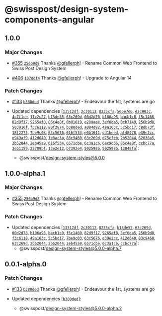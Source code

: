 # @swisspost/design-system-components-angular

## 1.0.0

### Major Changes

- [#355](https://github.com/swisspost/design-system/pull/355) [`256b9d8`](https://github.com/swisspost/design-system/commit/256b9d863f16e06dbbf5fc99c3daeb8104d7813f) Thanks [@gfellerph](https://github.com/gfellerph)! - Rename Common Web Frontend to Swiss Post Design System

* [#406](https://github.com/swisspost/design-system/pull/406) [`107ddf4`](https://github.com/swisspost/design-system/commit/107ddf4b63dd1d1ba6daf8daa381fcc8700709fa) Thanks [@gfellerph](https://github.com/gfellerph)! - Upgrade to Angular 14

### Patch Changes

- [#133](https://github.com/swisspost/design-system/pull/133) [`b380ded`](https://github.com/swisspost/design-system/commit/b380dedefc6a88626b2ee0706efefe438b519d3b) Thanks [@gfellerph](https://github.com/gfellerph)! - Endeavour the 1st, systems are go

- Updated dependencies [[`13512df`](https://github.com/swisspost/design-system/commit/13512df3ad745b81561aca5e0687e50d8f582b35), [`2c30112`](https://github.com/swisspost/design-system/commit/2c30112a12094b2d10465e57ce8a651a4c0cd96f), [`8235cfa`](https://github.com/swisspost/design-system/commit/8235cfae6890de9b2507ce55adc9383016d15799), [`56be7d6`](https://github.com/swisspost/design-system/commit/56be7d64a6a5a2810d830f6fb4307584a0cebff1), [`d2c903c`](https://github.com/swisspost/design-system/commit/d2c903c6f20afde683e2b31fd30692ea3dee031e), [`4c7f1ce`](https://github.com/swisspost/design-system/commit/4c7f1ceaab68f72f97f1c0bc8e3eb83dadbe848d), [`11c2c27`](https://github.com/swisspost/design-system/commit/11c2c27fe20df8db19c09f596c80e30c97911bc0), [`b13de55`](https://github.com/swisspost/design-system/commit/b13de555840cc1ae56b2f7ce846947aa9fca9479), [`63c269d`](https://github.com/swisspost/design-system/commit/63c269d38d4806e9af1786209623a5732a28ee09), [`00d2d78`](https://github.com/swisspost/design-system/commit/00d2d78d54e85289dc50fc43c951d1feb97b6199), [`b106a95`](https://github.com/swisspost/design-system/commit/b106a95b55abfe5b5c5fff982dda3693f816a92e), [`bacb1c0`](https://github.com/swisspost/design-system/commit/bacb1c0a8b6458264bd3312d5fe4d45fc692fb86), [`f5c1460`](https://github.com/swisspost/design-system/commit/f5c1460a031b214b5c1404d67b74e863834e1554), [`82d9f17`](https://github.com/swisspost/design-system/commit/82d9f17f9d3d42a568c88593a662b28b7720cc96), [`9265af8`](https://github.com/swisspost/design-system/commit/9265af8e9e87d8f0fcd97c05142ec69a6660b5d1), [`86c4e8f`](https://github.com/swisspost/design-system/commit/86c4e8fda8d4df453e8aee023e07dca24555b9dc), [`0b01019`](https://github.com/swisspost/design-system/commit/0b010194b3c64bed8b0f3fdf7015a9f53f19732b), [`e280aae`](https://github.com/swisspost/design-system/commit/e280aaeb4e350e7ea827c13e5108d847ae2608c6), [`3ef0da5`](https://github.com/swisspost/design-system/commit/3ef0da5368c99e12181a54eb1eb7b35e8f26431d), [`0cb7149`](https://github.com/swisspost/design-system/commit/0cb7149cf2512293620d6fd01a9348e30803a361), [`256b9d8`](https://github.com/swisspost/design-system/commit/256b9d863f16e06dbbf5fc99c3daeb8104d7813f), [`503016f`](https://github.com/swisspost/design-system/commit/503016fd952c0efaa1ea31cfedb18318da0914fd), [`f3c6118`](https://github.com/swisspost/design-system/commit/f3c61182b16282b6884dd0fe31fe3235677b079d), [`80f2874`](https://github.com/swisspost/design-system/commit/80f2874b620d09fb2838b53a58edcc645506fba0), [`b380ded`](https://github.com/swisspost/design-system/commit/b380dedefc6a88626b2ee0706efefe438b519d3b), [`a004d82`](https://github.com/swisspost/design-system/commit/a004d82486c390e713f1b824dacb7f01b63a883e), [`49a163c`](https://github.com/swisspost/design-system/commit/49a163c66bba371185281b5eb63006c84ea1bc0f), [`5c5bd17`](https://github.com/swisspost/design-system/commit/5c5bd17ac390811f3e8548b60cf1232d4937acb6), [`c8db73f`](https://github.com/swisspost/design-system/commit/c8db73f421b3401736cf36e64817c6607b72f3db), [`18f2275`](https://github.com/swisspost/design-system/commit/18f2275de1201a070d41a6aff696de7972febca0), [`7be9c03`](https://github.com/swisspost/design-system/commit/7be9c033bd9f2c6eeb788aa3c0df32b4dcd96047), [`63c5676`](https://github.com/swisspost/design-system/commit/63c567635598dfac90cac55f0172dbc3f94ba465), [`616f534`](https://github.com/swisspost/design-system/commit/616f534e184e7f48bf1c93fa3311e16e57d4998c), [`e0b1611`](https://github.com/swisspost/design-system/commit/e0b1611ec260a173cebeb985d2b992534a62de1f), [`dd1beed`](https://github.com/swisspost/design-system/commit/dd1beed80186a3fac80cd072f8c3d7c67eaa2bd2), [`af48478`](https://github.com/swisspost/design-system/commit/af48478bc20572c7d9cf36ec17eef1056912e5a6), [`e39e2cc`](https://github.com/swisspost/design-system/commit/e39e2ccb9ea76168ea3d458b02833445791a34b1), [`e949af9`](https://github.com/swisspost/design-system/commit/e949af95169b2ab589e992c7946cc5d172ea876a), [`412d640`](https://github.com/swisspost/design-system/commit/412d6408b3dc6b1d139e53619e309136d1e53eaa), [`1e8ac3a`](https://github.com/swisspost/design-system/commit/1e8ac3a27219d40af6a29330b36d75d7eb5266fc), [`83c9460`](https://github.com/swisspost/design-system/commit/83c94601d6101a6f2a709ed62257784d2e2e2c7a), [`63c269d`](https://github.com/swisspost/design-system/commit/63c269d38d4806e9af1786209623a5732a28ee09), [`d75cfeb`](https://github.com/swisspost/design-system/commit/d75cfeb5f1d8add639216a7a842f60f6c277be70), [`2b52044`](https://github.com/swisspost/design-system/commit/2b52044195834330b0e1af44b3820425e4420670), [`62036a5`](https://github.com/swisspost/design-system/commit/62036a5332e4b72d943143f2d4a879ce2f30cf9e), [`2b52044`](https://github.com/swisspost/design-system/commit/2b52044195834330b0e1af44b3820425e4420670), [`2eb45a9`](https://github.com/swisspost/design-system/commit/2eb45a9268c68a6086cec5411efd23aad5ecfeb7), [`616f534`](https://github.com/swisspost/design-system/commit/616f534e184e7f48bf1c93fa3311e16e57d4998c), [`6571cbe`](https://github.com/swisspost/design-system/commit/6571cbee2e874199b575cbe58f2d78042a26cc57), [`6c3a1c6`](https://github.com/swisspost/design-system/commit/6c3a1c60b0c19173206eaa7776ef8552d948bbd2), [`6ec9d66`](https://github.com/swisspost/design-system/commit/6ec9d667a3aff9aa00b76a2ce208a81749ad85bd), [`86c4e8f`](https://github.com/swisspost/design-system/commit/86c4e8fda8d4df453e8aee023e07dca24555b9dc), [`ccbc77a`](https://github.com/swisspost/design-system/commit/ccbc77a731c6861cb1b74cbbea8daa96f1258a46), [`3eb1159`](https://github.com/swisspost/design-system/commit/3eb1159f3b157d6c2f3b2040bef7732df5568437), [`22709bf`](https://github.com/swisspost/design-system/commit/22709bfcdf96b36ea044cb30c3386433df1b69ea), [`13e2e12`](https://github.com/swisspost/design-system/commit/13e2e12bddfda6f573890f4a75a7048e44376966), [`b7392e4`](https://github.com/swisspost/design-system/commit/b7392e4e6d6ad32cc4dcb74f77a2339a023ebe22), [`502598b`](https://github.com/swisspost/design-system/commit/502598b70994c30f98165c831e8a8bc04f2e5ea1), [`502598b`](https://github.com/swisspost/design-system/commit/502598b70994c30f98165c831e8a8bc04f2e5ea1), [`13048fa`](https://github.com/swisspost/design-system/commit/13048fa74692a078aae78eada11bbb88143996ae)]:
  - @swisspost/design-system-styles@5.0.0

## 1.0.0-alpha.1

### Major Changes

- [#355](https://github.com/swisspost/design-system/pull/355) [`256b9d8`](https://github.com/swisspost/design-system/commit/256b9d863f16e06dbbf5fc99c3daeb8104d7813f) Thanks [@gfellerph](https://github.com/gfellerph)! - Rename Common Web Frontend to Swiss Post Design System

### Patch Changes

- Updated dependencies [[`13512df`](https://github.com/swisspost/design-system/commit/13512df3ad745b81561aca5e0687e50d8f582b35), [`2c30112`](https://github.com/swisspost/design-system/commit/2c30112a12094b2d10465e57ce8a651a4c0cd96f), [`8235cfa`](https://github.com/swisspost/design-system/commit/8235cfae6890de9b2507ce55adc9383016d15799), [`b13de55`](https://github.com/swisspost/design-system/commit/b13de555840cc1ae56b2f7ce846947aa9fca9479), [`63c269d`](https://github.com/swisspost/design-system/commit/63c269d38d4806e9af1786209623a5732a28ee09), [`00d2d78`](https://github.com/swisspost/design-system/commit/00d2d78d54e85289dc50fc43c951d1feb97b6199), [`b106a95`](https://github.com/swisspost/design-system/commit/b106a95b55abfe5b5c5fff982dda3693f816a92e), [`bacb1c0`](https://github.com/swisspost/design-system/commit/bacb1c0a8b6458264bd3312d5fe4d45fc692fb86), [`f5c1460`](https://github.com/swisspost/design-system/commit/f5c1460a031b214b5c1404d67b74e863834e1554), [`82d9f17`](https://github.com/swisspost/design-system/commit/82d9f17f9d3d42a568c88593a662b28b7720cc96), [`9265af8`](https://github.com/swisspost/design-system/commit/9265af8e9e87d8f0fcd97c05142ec69a6660b5d1), [`3ef0da5`](https://github.com/swisspost/design-system/commit/3ef0da5368c99e12181a54eb1eb7b35e8f26431d), [`256b9d8`](https://github.com/swisspost/design-system/commit/256b9d863f16e06dbbf5fc99c3daeb8104d7813f), [`f3c6118`](https://github.com/swisspost/design-system/commit/f3c61182b16282b6884dd0fe31fe3235677b079d), [`49a163c`](https://github.com/swisspost/design-system/commit/49a163c66bba371185281b5eb63006c84ea1bc0f), [`5c5bd17`](https://github.com/swisspost/design-system/commit/5c5bd17ac390811f3e8548b60cf1232d4937acb6), [`7be9c03`](https://github.com/swisspost/design-system/commit/7be9c033bd9f2c6eeb788aa3c0df32b4dcd96047), [`63c5676`](https://github.com/swisspost/design-system/commit/63c567635598dfac90cac55f0172dbc3f94ba465), [`e39e2cc`](https://github.com/swisspost/design-system/commit/e39e2ccb9ea76168ea3d458b02833445791a34b1), [`412d640`](https://github.com/swisspost/design-system/commit/412d6408b3dc6b1d139e53619e309136d1e53eaa), [`83c9460`](https://github.com/swisspost/design-system/commit/83c94601d6101a6f2a709ed62257784d2e2e2c7a), [`63c269d`](https://github.com/swisspost/design-system/commit/63c269d38d4806e9af1786209623a5732a28ee09), [`2b52044`](https://github.com/swisspost/design-system/commit/2b52044195834330b0e1af44b3820425e4420670), [`2b52044`](https://github.com/swisspost/design-system/commit/2b52044195834330b0e1af44b3820425e4420670), [`2eb45a9`](https://github.com/swisspost/design-system/commit/2eb45a9268c68a6086cec5411efd23aad5ecfeb7), [`6571cbe`](https://github.com/swisspost/design-system/commit/6571cbee2e874199b575cbe58f2d78042a26cc57), [`6c3a1c6`](https://github.com/swisspost/design-system/commit/6c3a1c60b0c19173206eaa7776ef8552d948bbd2), [`ccbc77a`](https://github.com/swisspost/design-system/commit/ccbc77a731c6861cb1b74cbbea8daa96f1258a46)]:
  - @swisspost/design-system-styles@5.0.0-alpha.7

## 0.0.1-alpha.0

### Patch Changes

- [#133](https://github.com/swisspost/design-system/pull/133) [`b380ded`](https://github.com/swisspost/design-system/commit/b380dedefc6a88626b2ee0706efefe438b519d3b) Thanks [@gfellerph](https://github.com/gfellerph)! - Endeavour the 1st, systems are go

- Updated dependencies [[`b380ded`](https://github.com/swisspost/design-system/commit/b380dedefc6a88626b2ee0706efefe438b519d3b)]:
  - @swisspost/design-system-styles@5.0.0-alpha.2
